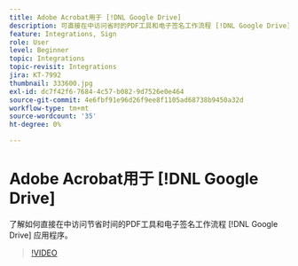 ```yaml
---
title: Adobe Acrobat用于 [!DNL Google Drive]
description: 可直接在中访问省时的PDF工具和电子签名工作流程 [!DNL Google Drive] 应用程序
feature: Integrations, Sign
role: User
level: Beginner
topic: Integrations
topic-revisit: Integrations
jira: KT-7992
thumbnail: 333600.jpg
exl-id: dc7f42f6-7684-4c57-b082-9d7526e0e464
source-git-commit: 4e6fbf91e96d26f9ee8f1105ad68738b9450a32d
workflow-type: tm+mt
source-wordcount: '35'
ht-degree: 0%

---
```


# Adobe Acrobat用于 [!DNL Google Drive]

了解如何直接在中访问节省时间的PDF工具和电子签名工作流程 [!DNL Google Drive] 应用程序。

>[!VIDEO](https://video.tv.adobe.com/v/333600?quality=12&learn=on&hidetitle=true)
